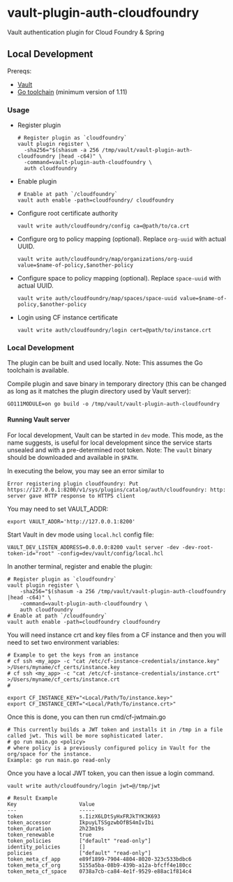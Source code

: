 # vault-plugin-auth-cloudfoundry
Vault authentication plugin for Cloud Foundry &amp; Spring

## Local Development

Prereqs:
 * [Vault](https://www.vaultproject.io/downloads.html)
 * [Go toolchain](https://golang.org/doc/install) (minimum version of 1.11)

### Usage

* Register plugin
  ```shell
  # Register plugin as `cloudfoundry`
  vault plugin register \
  	-sha256="$(shasum -a 256 /tmp/vault/vault-plugin-auth-cloudfoundry |head -c64)" \
  	-command=vault-plugin-auth-cloudfoundry \
  	auth cloudfoundry
  ```

* Enable plugin
  ```shell
  # Enable at path `/cloudfoundry`
  vault auth enable -path=cloudfoundry/ cloudfoundry
  ```

* Configure root certificate authority
  ```shell
  vault write auth/cloudfoundry/config ca=@path/to/ca.crt
  ```

* Configure org to policy mapping (optional). Replace `org-uuid` with actual UUID.
  ```shell
  vault write auth/cloudfoundry/map/organizations/org-uuid value=$name-of-policy,$another-policy
  ```

* Configure space to policy mapping (optional). Replace `space-uuid` with actual UUID.
  ```shell
  vault write auth/cloudfoundry/map/spaces/space-uuid value=$name-of-policy,$another-policy
  ```

* Login using CF instance certificate
  ```shell
  vault write auth/cloudfoundry/login cert=@path/to/instance.crt
  ```

### Local Development

The plugin can be built and used locally. Note: This assumes the Go toolchain is available.

Compile plugin and save binary in temporary directory (this can be changed as long as it
matches the plugin directory used by Vault server):
```shell
GO111MODULE=on go build -o /tmp/vault/vault-plugin-auth-cloudfoundry
```

#### Running Vault server

For local development, Vault can be started in `dev` mode. This mode, as the name suggests,
is useful for local development since the service starts unsealed and with a pre-determined root
token. Note: The `vault` binary should be downloaded and available in `$PATH`.

In executing the below, you may see an error similar to

```shell
Error registering plugin cloudfoundry: Put https://127.0.0.1:8200/v1/sys/plugins/catalog/auth/cloudfoundry: http: server gave HTTP response to HTTPS client
```

You may need to set VAULT_ADDR:
```shell
export VAULT_ADDR='http://127.0.0.1:8200'
```



Start Vault in dev mode using `local.hcl` config file:
```shell
VAULT_DEV_LISTEN_ADDRESS=0.0.0.0:8200 vault server -dev -dev-root-token-id="root" -config=dev/vault/config/local.hcl
```

In another terminal, register and enable the plugin:
```shell
# Register plugin as `cloudfoundry`
vault plugin register \
	-sha256="$(shasum -a 256 /tmp/vault/vault-plugin-auth-cloudfoundry |head -c64)" \
	-command=vault-plugin-auth-cloudfoundry \
	auth cloudfoundry
# Enable at path `/cloudfoundry`
vault auth enable -path=cloudfoundry cloudfoundry
```

You will need instance crt and key files from a CF instance and then you will need to set two environment variables:

```shell
# Example to get the keys from an instance
# cf ssh <my_app> -c "cat /etc/cf-instance-credentials/instance.key" >/Users/myname/cf_certs/instance.key
# cf ssh <my_app> -c "cat /etc/cf-instance-credentials/instance.crt" >/Users/myname/cf_certs/instance.crt
#

export CF_INSTANCE_KEY="<Local/Path/To/instance.key>"
export CF_INSTANCE_CERT="<Local/Path/To/instance.crt>"
```

Once this is done, you can then run cmd/cf-jwtmain.go

```shell
# This currently builds a JWT token and installs it in /tmp in a file called jwt. This will be more sophisticated later.
# go run main.go <policy> 
# where policy is a previously configured policy in Vault for the org/space for the instance.
Example: go run main.go read-only
```

Once you have a local JWT token, you can then issue a login command.

```shell
vault write auth/cloudfoundry/login jwt=@/tmp/jwt

# Result Example
Key                    Value
---                    -----
token                  s.IizX6LDtSyHxFRJkTYK3K693
token_accessor         IkpuyLTSSgzwbOfBS4mIvIbi
token_duration         2h23m19s
token_renewable        true
token_policies         ["default" "read-only"]
identity_policies      []
policies               ["default" "read-only"]
token_meta_cf_app      e89f1899-7904-4804-8020-323c533bdbc6
token_meta_cf_org      5155a5ba-08b9-439b-a12a-bfcff4e180cc
token_meta_cf_space    0738a7cb-ca84-4e1f-9529-e88ac1f814c4


```